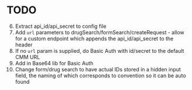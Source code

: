 # TODO

6. Extract api_id/api_secret to config file
1. Add `url` parameters to drugSearch/formSearch/createRequest - allow for a
   custom endpoint which appends the api_id/api_secret to the header
3. If no `url` param is supplied, do Basic Auth with id/secret to the default
   CMM URL
4. Add in Base64 lib for Basic Auth
5. Change form/drug search to have actual IDs stored in a hidden input field,
   the naming of which corresponds to convention so it can be auto found
